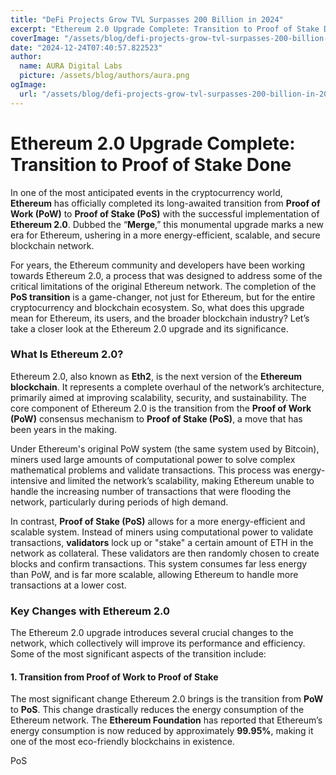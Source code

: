 ```yaml
---
title: "DeFi Projects Grow TVL Surpasses 200 Billion in 2024"
excerpt: "Ethereum 2.0 Upgrade Complete: Transition to Proof of Stake Done  In one of the most anticipated events in the cryptocurrency wor"
coverImage: "/assets/blog/defi-projects-grow-tvl-surpasses-200-billion-in-2024.jpg"
date: "2024-12-24T07:40:57.822523"
author:
  name: AURA Digital Labs
  picture: /assets/blog/authors/aura.png
ogImage:
  url: "/assets/blog/defi-projects-grow-tvl-surpasses-200-billion-in-2024.jpg"
---
```


# Ethereum 2.0 Upgrade Complete: Transition to Proof of Stake Done

In one of the most anticipated events in the cryptocurrency world, **Ethereum** has officially completed its long-awaited transition from **Proof of Work (PoW)** to **Proof of Stake (PoS)** with the successful implementation of **Ethereum 2.0**. Dubbed the “**Merge**,” this monumental upgrade marks a new era for Ethereum, ushering in a more energy-efficient, scalable, and secure blockchain network. 

For years, the Ethereum community and developers have been working towards Ethereum 2.0, a process that was designed to address some of the critical limitations of the original Ethereum network. The completion of the **PoS transition** is a game-changer, not just for Ethereum, but for the entire cryptocurrency and blockchain ecosystem. So, what does this upgrade mean for Ethereum, its users, and the broader blockchain industry? Let’s take a closer look at the Ethereum 2.0 upgrade and its significance.

### What Is Ethereum 2.0?

Ethereum 2.0, also known as **Eth2**, is the next version of the **Ethereum blockchain**. It represents a complete overhaul of the network’s architecture, primarily aimed at improving scalability, security, and sustainability. The core component of Ethereum 2.0 is the transition from the **Proof of Work (PoW)** consensus mechanism to **Proof of Stake (PoS)**, a move that has been years in the making. 

Under Ethereum's original PoW system (the same system used by Bitcoin), miners used large amounts of computational power to solve complex mathematical problems and validate transactions. This process was energy-intensive and limited the network’s scalability, making Ethereum unable to handle the increasing number of transactions that were flooding the network, particularly during periods of high demand.

In contrast, **Proof of Stake (PoS)** allows for a more energy-efficient and scalable system. Instead of miners using computational power to validate transactions, **validators** lock up or "stake" a certain amount of ETH in the network as collateral. These validators are then randomly chosen to create blocks and confirm transactions. This system consumes far less energy than PoW, and is far more scalable, allowing Ethereum to handle more transactions at a lower cost.

### Key Changes with Ethereum 2.0

The Ethereum 2.0 upgrade introduces several crucial changes to the network, which collectively will improve its performance and efficiency. Some of the most significant aspects of the transition include:

#### 1. **Transition from Proof of Work to Proof of Stake**

The most significant change Ethereum 2.0 brings is the transition from **PoW** to **PoS**. This change drastically reduces the energy consumption of the Ethereum network. The **Ethereum Foundation** has reported that Ethereum’s energy consumption is now reduced by approximately **99.95%**, making it one of the most eco-friendly blockchains in existence.

PoS 